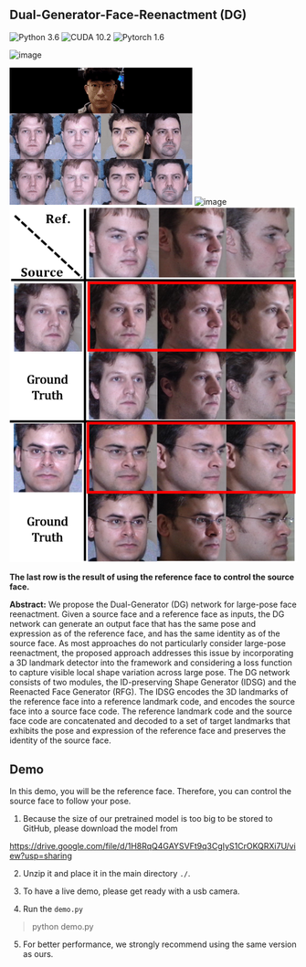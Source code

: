 ## Dual-Generator-Face-Reenactment (DG)
![Python 3.6](https://img.shields.io/badge/python-3.6-green.svg?style=plastic)
![CUDA 10.2](https://img.shields.io/badge/cuda-10.2-green.svg?style=plastic)
![Pytorch 1.6](https://img.shields.io/badge/pytorch-1.60-green.svg?style=plastic)

![image](https://github.com/xxxabcc/Dual-Generator-Face-Reenactment/blob/main/result.gif)

![image](https://github.com/xxxabcc/Dual-Generator-Face-Reenactment/blob/main/result2.gif)
![image](https://github.com/xxxabcc/Dual-Generator-Face-Reenactment/blob/main/github_sample.png)
![image](https://github.com/xxxabcc/Dual-Generator-Face-Reenactment/blob/main/github_sample2.png)

**The last row is the result of using the reference face to control the source face.**

**Abstract:** We propose the Dual-Generator (DG) network for large-pose face reenactment. Given a source face and a reference face as inputs, the DG network can generate an output face that has the same pose and expression as of the reference face, and has the same identity as of the source face. As most approaches do not particularly consider large-pose reenactment, the proposed approach addresses this issue by incorporating a 3D landmark detector into the framework and considering a loss function to capture visible local shape variation across large pose. The DG network consists of two modules, the ID-preserving Shape Generator (IDSG) and the Reenacted Face Generator (RFG). The IDSG encodes the 3D landmarks of the reference face into a reference landmark code, and encodes the source face into a source face code. The reference landmark code and the source face code are concatenated and decoded to a set of target landmarks that exhibits the pose and expression of the reference face and preserves the identity of the source face. 

## Demo
In this demo, you will be the reference face. Therefore, you can control the source face to follow your pose.

1. Because the size of our pretrained model is too big to be stored to GitHub, please download the model from

https://drive.google.com/file/d/1H8RqQ4GAYSVFt9q3CgIyS1CrOKQRXi7U/view?usp=sharing

2. Unzip it and place it in the main directory ``./``.

3. To have a live demo, please get ready with a usb camera.

4. Run the ``demo.py``

> python demo.py

5. For better performance, we strongly recommend using the same version as ours.

